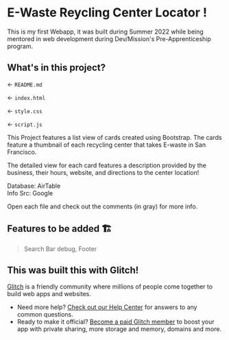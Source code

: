 # E-Waste Reycling Center Locator !

This is my first Webapp, it was built during Summer 2022
while being mentored in web development
during Dev/Mission's Pre-Apprenticeship program.

## What's in this project?

← `README.md`

← `index.html`

← `style.css`

← `script.js`

This Project features a list view of cards created using 
Bootstrap. The cards feature a thumbnail of each recycling center
that takes E-waste in San Francisco. 

The detailed view for each card features a description provided by the 
business, their hours, website, and directions to the center location!

Database: AirTable  
Info Src: Google


Open each file and check out the comments (in gray) for more info.

## Features to be added 🏗️

> Search Bar debug, 
> Footer 

## This was built this with Glitch!

[Glitch](https://glitch.com) is a friendly community where millions of people come together to build web apps and websites.

- Need more help? [Check out our Help Center](https://help.glitch.com/) for answers to any common questions.
- Ready to make it official? [Become a paid Glitch member](https://glitch.com/pricing) to boost your app with private sharing, more storage and memory, domains and more.
